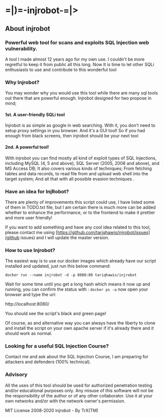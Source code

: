 # =|)=-injrobot-=|>

## About injrobot

### Powerful web tool for scans and exploits SQL Injection web vulnerability.

A tool I made almost  12 years ago for my own use. I couldn't be more regretful to keep it from public all this long. Now It is time to let other SQLi enthusiasts to use and contribute to this wonderful tool


### Why Injrobot?

You may wonder why you would use this tool while there are many sql tools out there that are powerful enough.
Injrobot designed for two propose in mind; 


#### 1st. A user-friendly SQLi tool

Injrobot is as simple as google in web searching. With it, you don't need to setup proxy settings in you browser. And it's a GUI tool! So if you had enough from black screens, then injrobot should be your next tool

#### 2nd. A powerful tool!

With injrobot you can find mostly all kind of exploit types of SQL Injections, including MySQL (4, 5 and above), SQL Server (2005, 2008 and above), and MS Access DB; It also covers various kinds of techniques; From fetching tables and data records, to read file from and upload web shell into the target system; And all that with all possible evasion techniques
.

### Have an idea for InjRobot?

There are plenty of improvements this script could use, I have listed some of them in TODO.txt file, but I am certain there is much more can be added whether to enhance the performance, or to the frontend to make it prettier and more user friendly!

If you want to add something and have any cool idea related to this tool, please contact me using [https://github.com/tariqhawis/injrobot/issues](github issues) and I will update the master version.


### How to use Injrobot?

The easiest way is to use our docker images which already have our script installed and updated, just run this below command:

``docker run --name injrobot -d -p 8080:80 tariqhawis/injrobot``

Wait for some time until you get a long hash which means it now up and running, you can confirm the status with : ``docker ps -a``
now open your browser and type the url:

http://localhost:8080/

You should see the script's black and green page!

Of course, as and alternative way you can always have the liberty to clone and install the script on your own apache server if it's already there and it should work as normal.


### Looking for a useful SQL Injection Course?

Contact me and ask about the SQL Injection Course, I am preparing for attackers and defenders (100% technical).


### Advisory

All the uses of this tool should be used for authorized penetration testing and/or educational purposes only. 
Any misuse of this software will not be the responsibility of the author or of any other collaborator. 
Use it at your own networks and/or with the network owner's permission.


MIT License 2008-2020 injrobot - By TrX(TM)
